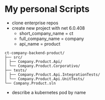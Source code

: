 # My personal Scripts

* clone enterprise repos
* create new project with net 6.0.408
	* short_company_name = ct
	* full_company_name = company
	* api_name = product
```
ct-company-backend-product/
├── src/
│ ├── Company.Product.Api/
│ └── Company.Product.Corporativo/
├── tests/
│ ├── Company.Product.Api.IntegrationTests/
│ └── Company.Product.Api.UnitTests/
└── Company.Product.sln
```

* describe a kubernetes pod by name